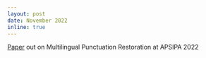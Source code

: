 ```yaml
---
layout: post
date: November 2022
inline: true
---
```


[Paper](https://ieeexplore.ieee.org/document/9980338) out on Multilingual Punctuation Restoration at APSIPA 2022